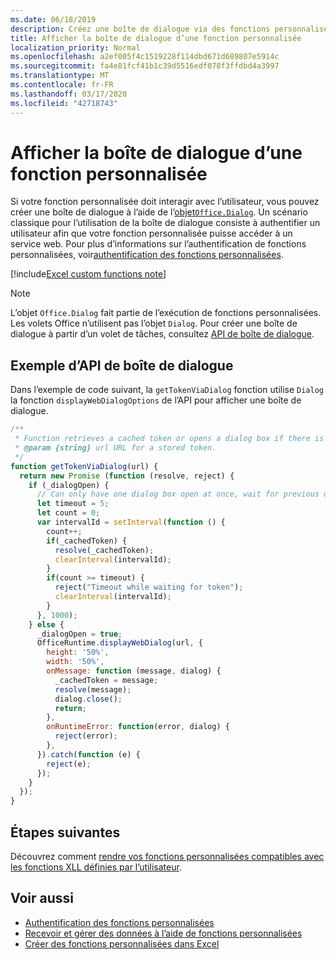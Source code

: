 ```yaml
---
ms.date: 06/18/2019
description: Créez une boîte de dialogue via des fonctions personnalisées dans Excel à l’aide de JavaScript.
title: Afficher la boîte de dialogue d’une fonction personnalisée
localization_priority: Normal
ms.openlocfilehash: a2ef005f4c1519228f114dbd671d689807e5914c
ms.sourcegitcommit: fa4e81fcf41b1c39d5516edf078f3ffdbd4a3997
ms.translationtype: MT
ms.contentlocale: fr-FR
ms.lasthandoff: 03/17/2020
ms.locfileid: "42718743"
---
```

# <a name="display-a-dialog-box-from-a-custom-function"></a>Afficher la boîte de dialogue d’une fonction personnalisée

Si votre fonction personnalisée doit interagir avec l’utilisateur, vous pouvez créer une boîte de dialogue à l’aide de l’[objet`Office.Dialog`](/javascript/api/office-runtime/officeruntime.dialog). Un scénario classique pour l’utilisation de la boîte de dialogue consiste à authentifier un utilisateur afin que votre fonction personnalisée puisse accéder à un service web. Pour plus d’informations sur l’authentification de fonctions personnalisées, voir[authentification des fonctions personnalisées](./custom-functions-authentication.md).

[!include[Excel custom functions note](../includes/excel-custom-functions-note.md)]

>[!NOTE]
> L’objet `Office.Dialog` fait partie de l’exécution de fonctions personnalisées. Les volets Office n’utilisent pas l’objet `Dialog`. Pour créer une boîte de dialogue à partir d’un volet de tâches, consultez [API de boîte de dialogue](../develop/dialog-api-in-office-add-ins.md).

## <a name="dialog-box-api-example"></a>Exemple d’API de boîte de dialogue

Dans l’exemple de code suivant, la `getTokenViaDialog` fonction utilise `Dialog` la fonction `displayWebDialogOptions` de l’API pour afficher une boîte de dialogue.

```js
/**
 * Function retrieves a cached token or opens a dialog box if there is no saved token. Note that this is not a sufficient example of authentication but is intended to show the capabilities of the Dialog object.
 * @param {string} url URL for a stored token.
 */
function getTokenViaDialog(url) {
  return new Promise (function (resolve, reject) {
    if (_dialogOpen) {
      // Can only have one dialog box open at once, wait for previous dialog box's token
      let timeout = 5;
      let count = 0;
      var intervalId = setInterval(function () {
        count++;
        if(_cachedToken) {
          resolve(_cachedToken);
          clearInterval(intervalId);
        }
        if(count >= timeout) {
          reject("Timeout while waiting for token");
          clearInterval(intervalId);
        }
      }, 1000);
    } else {
      _dialogOpen = true;
      OfficeRuntime.displayWebDialog(url, {
        height: '50%',
        width: '50%',
        onMessage: function (message, dialog) {
          _cachedToken = message;
          resolve(message);
          dialog.close();
          return;
        },
        onRuntimeError: function(error, dialog) {
          reject(error);
        },
      }).catch(function (e) {
        reject(e);
      });
    }
  });
}
```

## <a name="next-steps"></a>Étapes suivantes
Découvrez comment [rendre vos fonctions personnalisées compatibles avec les fonctions XLL définies par l’utilisateur](make-custom-functions-compatible-with-xll-udf.md).

## <a name="see-also"></a>Voir aussi

* [Authentification des fonctions personnalisées](custom-functions-authentication.md)
* [Recevoir et gérer des données à l’aide de fonctions personnalisées](custom-functions-web-reqs.md)
* [Créer des fonctions personnalisées dans Excel](custom-functions-overview.md)
